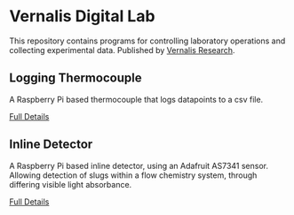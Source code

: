 # Vernalis Digital Lab

This repository contains programs for controlling laboratory operations and collecting experimental data. Published by [Vernalis Research][vr].

## Logging Thermocouple

A Raspberry Pi based thermocouple that logs datapoints to a csv file.

[Full Details][thermo]

## Inline Detector

A Raspberry Pi based inline detector, using an Adafruit AS7341 sensor. Allowing detection of slugs within a flow chemistry system, through differing visible light absorbance.

[Full Details][inline]

[vr]: https://www.vernalis.com/
[thermo]: Logging%20Thermocouple
[inline]: Inline%20Detector

